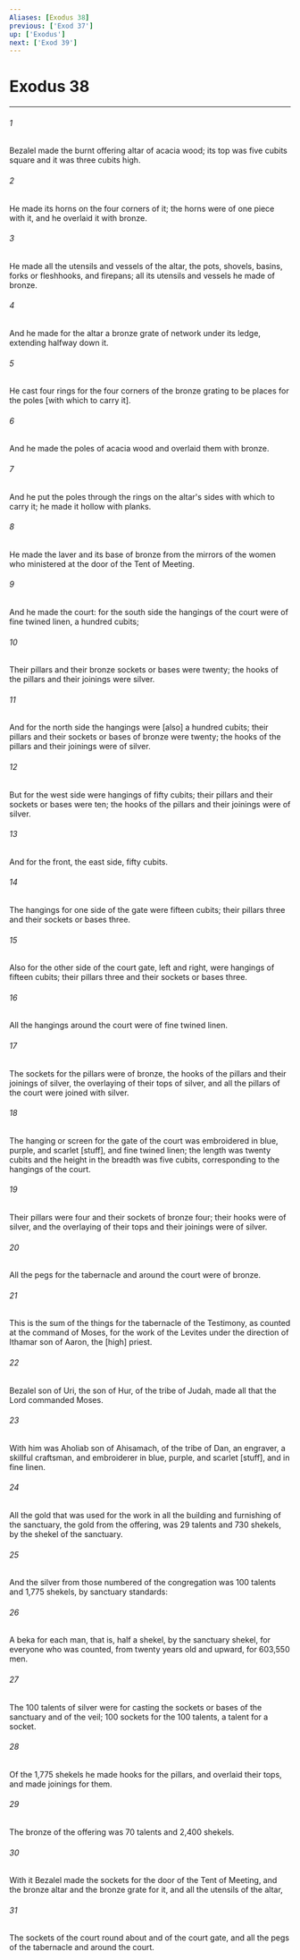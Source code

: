 ```yaml
---
Aliases: [Exodus 38]
previous: ['Exod 37']
up: ['Exodus']
next: ['Exod 39']
---
```

# Exodus 38

***

###### 1 

Bezalel made the burnt offering altar of acacia wood; its top was five cubits square and it was three cubits high. 

###### 2 

He made its horns on the four corners of it; the horns were of one piece with it, and he overlaid it with bronze. 

###### 3 

He made all the utensils and vessels of the altar, the pots, shovels, basins, forks or fleshhooks, and firepans; all its utensils and vessels he made of bronze. 

###### 4 

And he made for the altar a bronze grate of network under its ledge, extending halfway down it. 

###### 5 

He cast four rings for the four corners of the bronze grating to be places for the poles [with which to carry it]. 

###### 6 

And he made the poles of acacia wood and overlaid them with bronze. 

###### 7 

And he put the poles through the rings on the altar's sides with which to carry it; he made it hollow with planks. 

###### 8 

He made the laver and its base of bronze from the mirrors of the women who ministered at the door of the Tent of Meeting. 

###### 9 

And he made the court: for the south side the hangings of the court were of fine twined linen, a hundred cubits; 

###### 10 

Their pillars and their bronze sockets or bases were twenty; the hooks of the pillars and their joinings were silver. 

###### 11 

And for the north side the hangings were [also] a hundred cubits; their pillars and their sockets or bases of bronze were twenty; the hooks of the pillars and their joinings were of silver. 

###### 12 

But for the west side were hangings of fifty cubits; their pillars and their sockets or bases were ten; the hooks of the pillars and their joinings were of silver. 

###### 13 

And for the front, the east side, fifty cubits. 

###### 14 

The hangings for one side of the gate were fifteen cubits; their pillars three and their sockets or bases three. 

###### 15 

Also for the other side of the court gate, left and right, were hangings of fifteen cubits; their pillars three and their sockets or bases three. 

###### 16 

All the hangings around the court were of fine twined linen. 

###### 17 

The sockets for the pillars were of bronze, the hooks of the pillars and their joinings of silver, the overlaying of their tops of silver, and all the pillars of the court were joined with silver. 

###### 18 

The hanging or screen for the gate of the court was embroidered in blue, purple, and scarlet [stuff], and fine twined linen; the length was twenty cubits and the height in the breadth was five cubits, corresponding to the hangings of the court. 

###### 19 

Their pillars were four and their sockets of bronze four; their hooks were of silver, and the overlaying of their tops and their joinings were of silver. 

###### 20 

All the pegs for the tabernacle and around the court were of bronze. 

###### 21 

This is the sum of the things for the tabernacle of the Testimony, as counted at the command of Moses, for the work of the Levites under the direction of Ithamar son of Aaron, the [high] priest. 

###### 22 

Bezalel son of Uri, the son of Hur, of the tribe of Judah, made all that the Lord commanded Moses. 

###### 23 

With him was Aholiab son of Ahisamach, of the tribe of Dan, an engraver, a skillful craftsman, and embroiderer in blue, purple, and scarlet [stuff], and in fine linen. 

###### 24 

All the gold that was used for the work in all the building and furnishing of the sanctuary, the gold from the offering, was 29 talents and 730 shekels, by the shekel of the sanctuary. 

###### 25 

And the silver from those numbered of the congregation was 100 talents and 1,775 shekels, by sanctuary standards: 

###### 26 

A beka for each man, that is, half a shekel, by the sanctuary shekel, for everyone who was counted, from twenty years old and upward, for 603,550 men. 

###### 27 

The 100 talents of silver were for casting the sockets or bases of the sanctuary and of the veil; 100 sockets for the 100 talents, a talent for a socket. 

###### 28 

Of the 1,775 shekels he made hooks for the pillars, and overlaid their tops, and made joinings for them. 

###### 29 

The bronze of the offering was 70 talents and 2,400 shekels. 

###### 30 

With it Bezalel made the sockets for the door of the Tent of Meeting, and the bronze altar and the bronze grate for it, and all the utensils of the altar, 

###### 31 

The sockets of the court round about and of the court gate, and all the pegs of the tabernacle and around the court.
